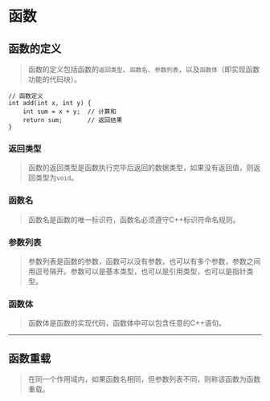 # 函数
## 函数的定义
> 函数的定义包括函数的`返回类型`、`函数名`、`参数列表`，以及`函数体`（即实现函数功能的代码块）。
```
// 函数定义
int add(int x, int y) {
    int sum = x + y;  // 计算和
    return sum;       // 返回结果
}
```
### 返回类型
> 函数的返回类型是函数执行完毕后返回的数据类型，如果没有返回值，则返回类型为`void`。
### 函数名
> 函数名是函数的唯一标识符，函数名必须遵守C++标识符命名规则。
### 参数列表
> 参数列表是函数的参数，函数可以没有参数，也可以有多个参数，参数之间用逗号隔开。参数可以是基本类型，也可以是引用类型，也可以是指针类型。
### 函数体
> 函数体是函数的实现代码，函数体中可以包含任意的C++语句。
---
## 函数重载
> 在同一个作用域内，如果函数名相同，但参数列表不同，则称该函数为函数重载。